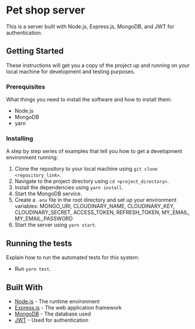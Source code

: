# Pet shop server

This is a server built with Node.js, Express.js, MongoDB, and JWT for authentication.

## Getting Started

These instructions will get you a copy of the project up and running on your local machine for development and testing purposes.

### Prerequisites

What things you need to install the software and how to install them:

- Node.js
- MongoDB
- yarn

### Installing

A step by step series of examples that tell you how to get a development environment running:

1. Clone the repository to your local machine using `git clone <repository_link>`.
2. Navigate to the project directory using `cd <project_directory>`.
3. Install the dependencies using `yarn install`.
4. Start the MongoDB service.
5. Create a `.env` file in the root directory and set up your environment variables:
    MONGO_URI,
    CLOUDINARY_NAME,
    CLOUDINARY_KEY,
    CLOUDINARY_SECRET,
    ACCESS_TOKEN,
    REFRESH_TOKEN,
    MY_EMAIL,
    MY_EMAIL_PASSWORD
7. Start the server using `yarn start`.

## Running the tests

Explain how to run the automated tests for this system:

- Run `yarn test`.

## Built With

- [Node.js](https://nodejs.org/) - The runtime environment
- [Express.js](https://expressjs.com/) - The web application framework
- [MongoDB](https://www.mongodb.com/) - The database used
- [JWT](https://jwt.io/) - Used for authentication
